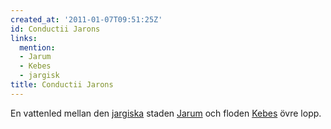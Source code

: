 ```yaml
---
created_at: '2011-01-07T09:51:25Z'
id: Conductii Jarons
links:
  mention:
  - Jarum
  - Kebes
  - jargisk
title: Conductii Jarons
---
```


En vattenled mellan den [jargiska] staden [Jarum] och floden [Kebes] övre lopp.

  [jargiska]: jargisk
  [Jarum]: Jarum
  [Kebes]: Kebes